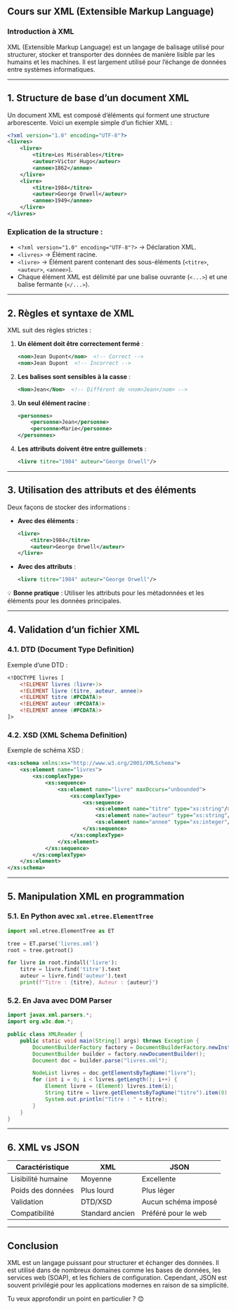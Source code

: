 ## Cours sur XML (Extensible Markup Language)

### Introduction à XML
XML (Extensible Markup Language) est un langage de balisage utilisé pour structurer, stocker et transporter des données de manière lisible par les humains et les machines. Il est largement utilisé pour l’échange de données entre systèmes informatiques.

---

## 1. Structure de base d’un document XML
Un document XML est composé d’éléments qui forment une structure arborescente. Voici un exemple simple d’un fichier XML :

```xml
<?xml version="1.0" encoding="UTF-8"?>
<livres>
    <livre>
        <titre>Les Misérables</titre>
        <auteur>Victor Hugo</auteur>
        <annee>1862</annee>
    </livre>
    <livre>
        <titre>1984</titre>
        <auteur>George Orwell</auteur>
        <annee>1949</annee>
    </livre>
</livres>
```

### Explication de la structure :
- `<?xml version="1.0" encoding="UTF-8"?>` → Déclaration XML.
- `<livres>` → Élément racine.
- `<livre>` → Élément parent contenant des sous-éléments (`<titre>`, `<auteur>`, `<annee>`).
- Chaque élément XML est délimité par une balise ouvrante (`<...>`) et une balise fermante (`</...>`).

---

## 2. Règles et syntaxe de XML
XML suit des règles strictes :
1. **Un élément doit être correctement fermé** :
   ```xml
   <nom>Jean Dupont</nom>  <!-- Correct -->
   <nom>Jean Dupont  <!-- Incorrect -->
   ```
2. **Les balises sont sensibles à la casse** :
   ```xml
   <Nom>Jean</Nom>  <!-- Différent de <nom>Jean</nom> -->
   ```
3. **Un seul élément racine** :
   ```xml
   <personnes>
       <personne>Jean</personne>
       <personne>Marie</personne>
   </personnes>
   ```
4. **Les attributs doivent être entre guillemets** :
   ```xml
   <livre titre="1984" auteur="George Orwell"/>
   ```

---

## 3. Utilisation des attributs et des éléments
Deux façons de stocker des informations :

- **Avec des éléments** :
  ```xml
  <livre>
      <titre>1984</titre>
      <auteur>George Orwell</auteur>
  </livre>
  ```
- **Avec des attributs** :
  ```xml
  <livre titre="1984" auteur="George Orwell"/>
  ```

💡 **Bonne pratique** : Utiliser les attributs pour les métadonnées et les éléments pour les données principales.

---

## 4. Validation d’un fichier XML
### 4.1. DTD (Document Type Definition)
Exemple d’une DTD :
```dtd
<!DOCTYPE livres [
    <!ELEMENT livres (livre+)>
    <!ELEMENT livre (titre, auteur, annee)>
    <!ELEMENT titre (#PCDATA)>
    <!ELEMENT auteur (#PCDATA)>
    <!ELEMENT annee (#PCDATA)>
]>
```

### 4.2. XSD (XML Schema Definition)
Exemple de schéma XSD :
```xml
<xs:schema xmlns:xs="http://www.w3.org/2001/XMLSchema">
    <xs:element name="livres">
        <xs:complexType>
            <xs:sequence>
                <xs:element name="livre" maxOccurs="unbounded">
                    <xs:complexType>
                        <xs:sequence>
                            <xs:element name="titre" type="xs:string"/>
                            <xs:element name="auteur" type="xs:string"/>
                            <xs:element name="annee" type="xs:integer"/>
                        </xs:sequence>
                    </xs:complexType>
                </xs:element>
            </xs:sequence>
        </xs:complexType>
    </xs:element>
</xs:schema>
```

---

## 5. Manipulation XML en programmation
### 5.1. En Python avec `xml.etree.ElementTree`
```python
import xml.etree.ElementTree as ET

tree = ET.parse('livres.xml')
root = tree.getroot()

for livre in root.findall('livre'):
    titre = livre.find('titre').text
    auteur = livre.find('auteur').text
    print(f"Titre : {titre}, Auteur : {auteur}")
```

### 5.2. En Java avec DOM Parser
```java
import javax.xml.parsers.*;
import org.w3c.dom.*;

public class XMLReader {
    public static void main(String[] args) throws Exception {
        DocumentBuilderFactory factory = DocumentBuilderFactory.newInstance();
        DocumentBuilder builder = factory.newDocumentBuilder();
        Document doc = builder.parse("livres.xml");

        NodeList livres = doc.getElementsByTagName("livre");
        for (int i = 0; i < livres.getLength(); i++) {
            Element livre = (Element) livres.item(i);
            String titre = livre.getElementsByTagName("titre").item(0).getTextContent();
            System.out.println("Titre : " + titre);
        }
    }
}
```

---

## 6. XML vs JSON
| **Caractéristique** | **XML** | **JSON** |
|---------------------|---------|----------|
| Lisibilité humaine  | Moyenne | Excellente |
| Poids des données   | Plus lourd | Plus léger |
| Validation         | DTD/XSD | Aucun schéma imposé |
| Compatibilité     | Standard ancien | Préféré pour le web |

---

## Conclusion
XML est un langage puissant pour structurer et échanger des données. Il est utilisé dans de nombreux domaines comme les bases de données, les services web (SOAP), et les fichiers de configuration. Cependant, JSON est souvent privilégié pour les applications modernes en raison de sa simplicité.

Tu veux approfondir un point en particulier ? 😊

